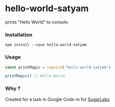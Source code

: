 # hello-world-satyam

prints "Hello World" to console.

### Installation

`npm install --save hello-world-satyam`

### Usage

```javascript
const printMagic = require('hello-world-satyam')

printMagic() // Hello World
```

### Why ?
Created for a task in Google Code-in for [SugarLabs](https://www.sugarlabs.org)


